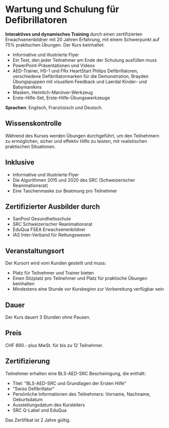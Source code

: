 # Wartung und Schulung für Defibrillatoren

**Interaktives und dynamisches Training** durch einen zertifizierten Erwachsenenbildner mit 20 Jahren Erfahrung, mit einem Schwerpunkt auf 75% praktischen Übungen. Der Kurs beinhaltet:

- Informative und illustrierte Flyer
- Ein Test, den jeder Teilnehmer am Ende der Schulung ausfüllen muss
- PowerPoint-Präsentationen und Videos
- AED-Trainer, HS-1 und FRx HeartStart Philips Defibrillatoren, verschiedene Defibrillatormarken für die Demonstration, Brayden Übungspuppen mit visuellem Feedback und Laerdal Kinder- und Babymanikins
- Masken, Heimlich-Manöver-Werkzeug
- Erste-Hilfe-Set, Erste-Hilfe-Übungswerkzeuge

**Sprachen**: Englisch, Französisch und Deutsch.

## Wissenskontrolle

Während des Kurses werden Übungen durchgeführt, um den Teilnehmern zu ermöglichen, sicher und effektiv Hilfe zu leisten, mit realistischen praktischen Situationen.

## Inklusive

- Informative und illustrierte Flyer
- Die Algorithmen 2015 und 2020 des SRC (Schweizerischer Reanimationsrat)
- Eine Taschenmaske zur Beatmung pro Teilnehmer

## Zertifizierter Ausbilder durch

- SanPool Gesundheitsschule
- SRC Schweizerischer Reanimationsrat
- EduQua FSEA Erwachsenenbildner
- IAS Inter-Verband für Rettungswesen

## Veranstaltungsort

Der Kursort wird vom Kunden gestellt und muss:

- Platz für Teilnehmer und Trainer bieten
- Einen Sitzplatz pro Teilnehmer und Platz für praktische Übungen beinhalten
- Mindestens eine Stunde vor Kursbeginn zur Vorbereitung verfügbar sein

## Dauer

Der Kurs dauert 3 Stunden ohne Pausen.

## Preis

CHF 890.- plus MwSt. für bis zu 12 Teilnehmer.

## Zertifizierung

Teilnehmer erhalten eine BLS-AED-SRC Bescheinigung, die enthält:

- Titel: "BLS-AED-SRC und Grundlagen der Ersten Hilfe"
- "Swiss Defibrillator"
- Persönliche Informationen des Teilnehmers: Vorname, Nachname, Geburtsdatum
- Ausstellungsdatum des Kursleiters
- SRC Q-Label und EduQua

Das Zertifikat ist 2 Jahre gültig.
